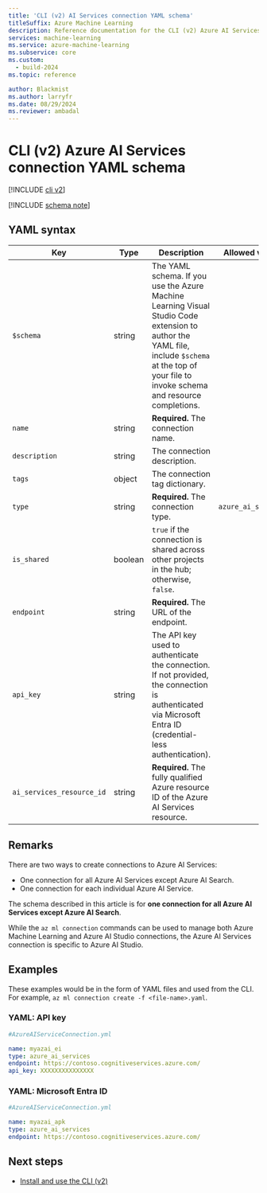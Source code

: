 ```yaml
---
title: 'CLI (v2) AI Services connection YAML schema'
titleSuffix: Azure Machine Learning
description: Reference documentation for the CLI (v2) Azure AI Services connections YAML schema.
services: machine-learning
ms.service: azure-machine-learning
ms.subservice: core
ms.custom:
  - build-2024
ms.topic: reference

author: Blackmist
ms.author: larryfr
ms.date: 08/29/2024
ms.reviewer: ambadal
---
```


# CLI (v2) Azure AI Services connection YAML schema

[!INCLUDE [cli v2](includes/machine-learning-cli-v2.md)]

[!INCLUDE [schema note](includes/machine-learning-preview-old-json-schema-note.md)]

## YAML syntax

| Key | Type | Description | Allowed values | Default value |
| --- | ---- | ----------- | -------------- | ------------- |
| `$schema` | string | The YAML schema. If you use the Azure Machine Learning Visual Studio Code extension to author the YAML file, include `$schema` at the top of your file to invoke schema and resource completions. | | |
| `name` | string | **Required.** The connection name. | | |
| `description` | string | The connection description. | | |
| `tags` | object | The connection tag dictionary. | | |
| `type` | string | **Required.** The connection type. | `azure_ai_services` | `azure_ai_services` |
| `is_shared` | boolean | `true` if the connection is shared across other projects in the hub; otherwise, `false`. | | `true` |
| `endpoint` | string | **Required.** The URL of the endpoint. | | |
| `api_key` | string | The API key used to authenticate the connection. If not provided, the connection is authenticated via Microsoft Entra ID (credential-less authentication). | | |
| `ai_services_resource_id` | string | **Required.** The fully qualified Azure resource ID of the Azure AI Services resource. | | |


## Remarks

There are two ways to create connections to Azure AI Services:

- One connection for all Azure AI Services except Azure AI Search.
- One connection for each individual Azure AI Service.

The schema described in this article is for **one connection for all Azure AI Services except Azure AI Search**.

While the `az ml connection` commands can be used to manage both Azure Machine Learning and Azure AI Studio connections, the Azure AI Services connection is specific to Azure AI Studio.

## Examples

These examples would be in the form of YAML files and used from the CLI. For example, `az ml connection create -f <file-name>.yaml`. 

### YAML: API key

```yml
#AzureAIServiceConnection.yml

name: myazai_ei
type: azure_ai_services
endpoint: https://contoso.cognitiveservices.azure.com/
api_key: XXXXXXXXXXXXXXX
```


### YAML: Microsoft Entra ID

```yml
#AzureAIServiceConnection.yml

name: myazai_apk
type: azure_ai_services
endpoint: https://contoso.cognitiveservices.azure.com/

```

## Next steps

- [Install and use the CLI (v2)](how-to-configure-cli.md)
